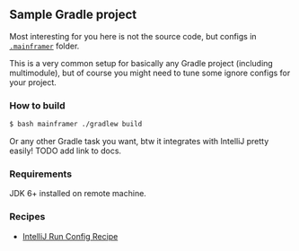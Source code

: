 ## Sample Gradle project

Most interesting for you here is not the source code, but configs in [`.mainframer`](.mainframer) folder.

This is a very common setup for basically any Gradle project (including multimodule), but of course you might need to tune some ignore configs for your project.

### How to build

```bash
$ bash mainframer ./gradlew build
```

Or any other Gradle task you want, btw it integrates with IntelliJ pretty easily! TODO add link to docs.

### Requirements

JDK 6+ installed on remote machine.

### Recipes

* [IntelliJ Run Config Recipe](../../recipes/INTELLIJ_RUN_CONFIG.md)
